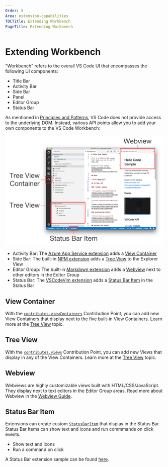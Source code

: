 ```yaml
---
Order: 5
Area: extension-capabilities
TOCTitle: Extending Workbench
PageTitle: Extending Workbench
---
```


# Extending Workbench

"Workbench" refers to the overall VS Code UI that encompasses the following UI components:

- Title Bar
- Activity Bar
- Side Bar
- Panel
- Editor Group
- Status Bar

As mentioned in [Principles and Patterns](../references/principle-and-patterns), VS Code does not provide access to the underlying DOM. Instead, various API points allow you to add your own components to the VS Code Workbench:

![workbench-contribution](./images/extending-workbench/workbench-contribution.png)

- Activity Bar: The [Azure App Service extension](https://marketplace.visualstudio.com/items?itemName=ms-azuretools.vscode-azureappservice) adds a [View Container](#-view-container)
- Side Bar: The built-in [NPM extension](https://github.com/Microsoft/vscode/tree/master/extensions/npm) adds a [Tree View](#tree-view) to the Explorer View
- Editor Group: The built-in [Markdown extension](https://github.com/Microsoft/vscode/tree/master/extensions/markdown-language-features) adds a [Webview](#webview) next to other editors in the Editor Group
- Status Bar: The [VSCodeVim extension](https://marketplace.visualstudio.com/items?itemName=vscodevim.vim) adds a [Status Bar Item](#status-bar-item) in the Status Bar

## View Container

With the [`contributes.viewContainers`](/api/references/contribution-points#contributes.viewsContainers) Contribution Point, you can add new View Containers that display next to the five built-in View Containers. Learn more at the [Tree View](/api/extension-guides/tree-view) topic.

## Tree View

With the [`contributes.views`](/api/references/contribution-points#contributes.views) Contribution Point, you can add new Views that display in any of the View Containers. Learn more at the [Tree View](/api/extension-guides/tree-view) topic.

## Webview

Webviews are highly customizable views built with HTML/CSS/JavaScript. They display next to text editors in the Editor Group areas. Read more about Webview in the [Webview Guide](/api/extension-guides/webview).

## Status Bar Item

Extensions can create custom [`StatusBarItem`](/api/references/vscode-api#StatusBarItem) that display in the Status Bar. Status Bar Items can show text and icons and run commmands on click events.

- Show text and icons
- Run a command on click

A Status Bar extension sample can be found [here](https://github.com/Microsoft/vscode-extension-samples/tree/master/statusbar-sample).

